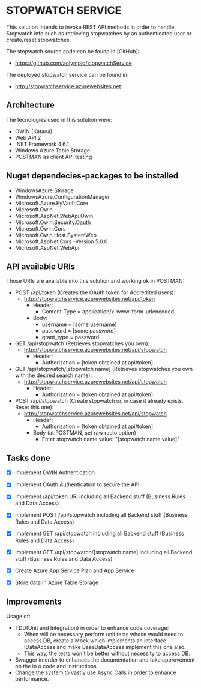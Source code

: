 # STOPWATCH SERVICE

This solution intends to invoke REST API methods in order to handle Stopwatch info such as retrieving stopwatches by an authenticated user or create/reset stopwatches.

The stopwatch source code can be found in [GitHub]:
- https://github.com/aolympio/stopwatchService

The deployed stopwatch service can be found in:
- http://stopwatchservice.azurewebsites.net

## Architecture
The tecnologies used in this solution were:

- OWIN (Katana)
- Web API 2
- .NET Framework 4.6.1
- Windows Azure Table Storage 
- POSTMAN as client API testing

## Nuget dependecies-packages to be installed

- WindowsAzure.Storage
- WindowsAzure.ConfigurationManager
- Microsoft.Azure.KyVault.Core
- Microsoft.Owin
- Microsoft.AspNet.WebApi.Owin
- Microsoft.Owin.Security.Oauth
- Microsoft.Owin.Cors
- Microsoft.Owin.Host.SystemWeb
- Microsoft.AspNet.Cors -Version 5.0.0
- Microsoft.AspNet.WebApi

## API available URIs
Those URIs are available into this solution and working ok in POSTMAN:
- POST /api/token (Creates the OAuth token for Accredited users):
	- http://stopwatchservice.azurewebsites.net/api/token
		- Header:
			- Content-Type = application/x-www-form-urlencoded
		- Body:
			- username = [some username]
			- password = [some password]
			- grant_type = password
- GET /api/stopwatch (Retrieves stopwatches you own):
	- http://stopwatchservice.azurewebsites.net/api/stopwatch 
		- Header:
			- Authorization = [token obtained at api/token]
- GET /api/stopwatch/[stopwatch name] (Retrieves stopwatches you own with the desired search name):
	- http://stopwatchservice.azurewebsites.net/api/stopwatch 
		- Header:
			- Authorization = [token obtained at api/token]
- POST /api/stopwatch (Create stopwatch or, in case it already exists, Reset this one):
	- http://stopwatchservice.azurewebsites.net/api/stopwatch 
		- Header:
			- Authorization = [token obtained at api/token]
		- Body (at POSTMAN, set raw radio option)
			- Enter stopwatch name value: "[stopwatch name value]"


## Tasks done
- [x] Implement OWIN Authentication
- [X] Implement OAuth Authentication to secure the API
- [X] Implement /api/token URI including all Backend stuff (Business Rules and Data Access)
- [x] Implement POST /api/stopwatch including all Backend stuff (Business Rules and Data Access)
- [x] Implement GET /api/stopwatch including all Backend stuff (Business Rules and Data Access)
- [x] Implement GET /api/stopwatch/[stopwatch name] including all Backend stuff (Business Rules and Data Access)
- [X] Create Azure App Service Plan and App Service
- [x] Store data in Azure Table Storage


## Improvements

Usage of:
- TDD(Unit and Integration) in order to enhance code coverage:
	- When will be necessary perform unit tests whose would need to access DB, create a Mock which implements an interface IDataAccess and make BaseDataAccess implement this one also.
	- This way, the tests won't be better without necessity to access DB. 
- Swagger in order to enhances the documentation and take approvement on the in o code and instructions.
- Change the system to vastly use Async Calls in order to enhance performance.
